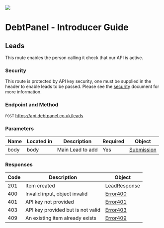 ![](https://s3.eu-west-2.amazonaws.com/cdn.debtpanel.co.uk/images/green-white.jpg)

# DebtPanel - Introducer Guide

## Leads

This route enables the person calling it check that our API is active.

### Security

This route is protected by API key security, one must be supplied in the header
to enable leads to be passed. Please see the [security](security.md) document
for more information.

### Endpoint and Method

`POST` https://api.debtpanel.co.uk/leads

### Parameters

Name | Located in | Description | Required | Object
---- | ---------- | ----------- | -------- | ----
body | body | Main Lead to add | Yes | [Submission](#submission)

### Responses

Code | Description | Object
---- | ----------- | ------
201 | Item created | [LeadResponse](#leadResponse)
400 | Invalid input, object invalid | [Error400](#error400)
401 | API key not provided | [Error401](#error401)
403 | API key provided but is not valid | [Error403](#error403)
409 | An existing item already exists | [Error409](#error409)